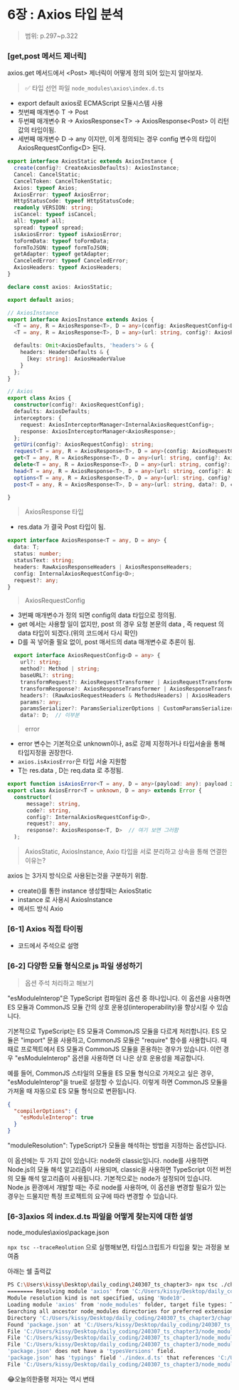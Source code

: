 # 6장 : Axios 타입 분석
> 범위: p.297~p.322


### [get,post 메서드 제너릭]
axios.get 메서드에서 \<Post\> 제너릭이 어떻게 정의 되어 있는지 알아보자. 


> ✅ 타입 선언 파일 `node_modules\axios\index.d.ts` 
- export default axios로 ECMAScript 모듈시스템 사용
- 첫번째 매개변수 T -> Post
- 두번째 매개변수 R -> AxiosResponse\<T\> -> AxiosResponse\<Post\>  이 리턴값의 타입이됨.
- 세번째 매개변수 D -> any 이지만, 이게 정의되는 경우 config 변수의 타입이 AxiosRequestConfig\<D\> 된다.

  
``` typescript
export interface AxiosStatic extends AxiosInstance {
  create(config?: CreateAxiosDefaults): AxiosInstance;
  Cancel: CancelStatic;
  CancelToken: CancelTokenStatic;
  Axios: typeof Axios;
  AxiosError: typeof AxiosError;
  HttpStatusCode: typeof HttpStatusCode;
  readonly VERSION: string;
  isCancel: typeof isCancel;
  all: typeof all;
  spread: typeof spread;
  isAxiosError: typeof isAxiosError;
  toFormData: typeof toFormData;
  formToJSON: typeof formToJSON;
  getAdapter: typeof getAdapter;
  CanceledError: typeof CanceledError;
  AxiosHeaders: typeof AxiosHeaders;
}

declare const axios: AxiosStatic;

export default axios;

// AxiosInstance
export interface AxiosInstance extends Axios {
  <T = any, R = AxiosResponse<T>, D = any>(config: AxiosRequestConfig<D>): Promise<R>;
  <T = any, R = AxiosResponse<T>, D = any>(url: string, config?: AxiosRequestConfig<D>): Promise<R>;

  defaults: Omit<AxiosDefaults, 'headers'> & {
    headers: HeadersDefaults & {
      [key: string]: AxiosHeaderValue
    }
  };
}

// Axios
export class Axios {
  constructor(config?: AxiosRequestConfig);
  defaults: AxiosDefaults;
  interceptors: {
    request: AxiosInterceptorManager<InternalAxiosRequestConfig>;
    response: AxiosInterceptorManager<AxiosResponse>;
  };
  getUri(config?: AxiosRequestConfig): string;
  request<T = any, R = AxiosResponse<T>, D = any>(config: AxiosRequestConfig<D>): Promise<R>;
  get<T = any, R = AxiosResponse<T>, D = any>(url: string, config?: AxiosRequestConfig<D>): Promise<R>;  // get 메서드 
  delete<T = any, R = AxiosResponse<T>, D = any>(url: string, config?: AxiosRequestConfig<D>): Promise<R>;
  head<T = any, R = AxiosResponse<T>, D = any>(url: string, config?: AxiosRequestConfig<D>): Promise<R>;
  options<T = any, R = AxiosResponse<T>, D = any>(url: string, config?: AxiosRequestConfig<D>): Promise<R>;
  post<T = any, R = AxiosResponse<T>, D = any>(url: string, data?: D, config?: AxiosRequestConfig<D>): Promise<R>;

}

```

>  AxiosResponse 타입
- res.data 가 결국 Post 타입이 됨.

```typescript
export interface AxiosResponse<T = any, D = any> {
  data: T;
  status: number;
  statusText: string;
  headers: RawAxiosResponseHeaders | AxiosResponseHeaders;
  config: InternalAxiosRequestConfig<D>;
  request?: any;
}
```


> AxiosRequestConfig
- 3번째 매개변수가 정의 되면 config의 data 타입으로 정의됨.
- get 에서는 사용할 일이 없지만, post 의 경우 요청 본문의 data , 즉 request 의 data 타입이 되겠다.(위의 코드에서 다시 확인)
- D를 꼭 넣어줄 필요 없이, post 매서드의 data 매개변수로 추론이 됨.

```typescript
  export interface AxiosRequestConfig<D = any> {
    url?: string;
    method?: Method | string;
    baseURL?: string;
    transformRequest?: AxiosRequestTransformer | AxiosRequestTransformer[];
    transformResponse?: AxiosResponseTransformer | AxiosResponseTransformer[];
    headers?: (RawAxiosRequestHeaders & MethodsHeaders) | AxiosHeaders;
    params?: any;
    paramsSerializer?: ParamsSerializerOptions | CustomParamsSerializer;
    data?: D;  // 이부분
```


> error
- error 변수는 기본적으로 unknown이나, as로 강제 지정하거나 타입서술을 통해 타입지정을 권장한다.
- `axios.isAxiosError`은 타입 서술 지원함
- T는 res.data , D는 req.data 로 추정됨.
    
```typescript
export function isAxiosError<T = any, D = any>(payload: any): payload is AxiosError<T, D>;
export class AxiosError<T = unknown, D = any> extends Error {
  constructor(
      message?: string,
      code?: string,
      config?: InternalAxiosRequestConfig<D>,
      request?: any,
      response?: AxiosResponse<T, D>  // 여기 보면 그러함
  );

```

> AxiosStatic, AxiosInstance, Axio 타입을 서로 분리하고 상속을 통해 연결한 이유는?

axios 는 3가지 방식으로 사용된는것을 구분하기 위함.
- create()를 통한 instance 생성할때는  AxiosStatic
- instance 로 사용시 AxiosInstance
- 메서드 방식 Axio


### [6-1] Axios 직접 타이핑

- 코드에서 주석으로 설명


### [6-2] 다양한 모듈 형식으로 js 파일 생성하기
> 옵션 주석 처리하고 해보기

"esModuleInterop"은 TypeScript 컴파일러 옵션 중 하나입니다. 이 옵션을 사용하면 ES 모듈과 CommonJS 모듈 간의 상호 운용성(interoperability)을 향상시킬 수 있습니다.

기본적으로 TypeScript는 ES 모듈과 CommonJS 모듈을 다르게 처리합니다. ES 모듈은 "import" 문을 사용하고, CommonJS 모듈은 "require" 함수를 사용합니다. 때때로 프로젝트에서 ES 모듈과 CommonJS 모듈을 혼용하는 경우가 있습니다. 이런 경우 "esModuleInterop" 옵션을 사용하면 더 나은 상호 운용성을 제공합니다.

예를 들어, CommonJS 스타일의 모듈을 ES 모듈 형식으로 가져오고 싶은 경우, "esModuleInterop"을 true로 설정할 수 있습니다. 이렇게 하면 CommonJS 모듈을 가져올 때 자동으로 ES 모듈 형식으로 변환됩니다.
``` JSON
{
  "compilerOptions": {
    "esModuleInterop": true
  }
}
```
"moduleResolution": TypeScript가 모듈을 해석하는 방법을 지정하는 옵션입니다.

이 옵션에는 두 가지 값이 있습니다: node와 classic입니다. node를 사용하면 Node.js의 모듈 해석 알고리즘이 사용되며, classic을 사용하면 TypeScript 이전 버전의 모듈 해석 알고리즘이 사용됩니다. 기본적으로는 node가 설정되어 있습니다. Node.js 환경에서 개발할 때는 주로 node를 사용하며, 이 옵션을 변경할 필요가 있는 경우는 드물지만 특정 프로젝트의 요구에 따라 변경할 수 있습니다.


### [6-3]axios 의 index.d.ts 파일을 어떻게 찾는지에 대한 설명
node_modules\axios\package.json

`npx tsc --traceReolution` 으로 실행해보면, 타입스크립트가 타입을 찾는 과정을 보여줌

아래는 쉘 출력값
``` BASH
PS C:\Users\kissy\Desktop\daily_coding\240307_ts_chapter3> npx tsc ./chapter6/index.ts --traceResolution
======== Resolving module 'axios' from 'C:/Users/kissy/Desktop/daily_coding/240307_ts_chapter3/chapter6/index.ts'. ========
Module resolution kind is not specified, using 'Node10'.
Loading module 'axios' from 'node_modules' folder, target file types: TypeScript, Declaration.
Searching all ancestor node_modules directories for preferred extensions: TypeScript, Declaration.
Directory 'C:/Users/kissy/Desktop/daily_coding/240307_ts_chapter3/chapter6/node_modules' does not exist, skipping all lookups in it.
Found 'package.json' at 'C:/Users/kissy/Desktop/daily_coding/240307_ts_chapter3/node_modules/axios/package.json'.
File 'C:/Users/kissy/Desktop/daily_coding/240307_ts_chapter3/node_modules/axios.ts' does not exist.
File 'C:/Users/kissy/Desktop/daily_coding/240307_ts_chapter3/node_modules/axios.tsx' does not exist.
File 'C:/Users/kissy/Desktop/daily_coding/240307_ts_chapter3/node_modules/axios.d.ts' does not exist.
'package.json' does not have a 'typesVersions' field.
'package.json' has 'typings' field './index.d.ts' that references 'C:/Users/kissy/Desktop/daily_coding/240307_ts_chapter3/node_modules/axios/index.d.ts'.
File 'C:/Users/kissy/Desktop/daily_coding/240307_ts_chapter3/node_modules/axios/index.d.ts' exists - use it as a name resolution result.

```



😂오늘의한줄평 저자는 역시 변태